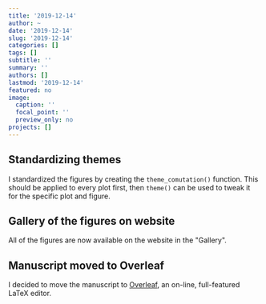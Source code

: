 ```yaml
---
title: '2019-12-14'
author: ~
date: '2019-12-14'
slug: '2019-12-14'
categories: []
tags: []
subtitle: ''
summary: ''
authors: []
lastmod: '2019-12-14'
featured: no
image:
  caption: ''
  focal_point: ''
  preview_only: no
projects: []
---
```


## Standardizing themes

I standardized the figures by creating the `theme_comutation()` function.
This should be applied to every plot first, then `theme()` can be used to tweak it for the specific plot and figure.

## Gallery of the figures on website

All of the figures are now available on the website in the "Gallery".


## Manuscript moved to Overleaf

I decided to move the manuscript to [Overleaf](https://www.overleaf.com/), an on-line, full-featured LaTeX editor.

